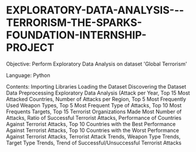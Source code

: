 # EXPLORATORY-DATA-ANALYSIS---TERRORISM-THE-SPARKS-FOUNDATION-INTERNSHIP-PROJECT

Objective: Perform Exploratory Data Analysis on dataset 'Global Terrorism'

Language: Python

Contents:
Importing Libraries
Loading the Dataset
Discovering the Dataset
Data Preprocessing
Exploratory Data Analysis (Attack per Year, Top 15 Most Attacked Countries, Number of Attacks per Region, Top 5 Most Frequently Used Weapon Types, Top 5 Most Frequent Type of Attacks, Top 10 Most Frequents Targets, Top 15 Terrorist Organizations Made Most Number of Attacks, Ratio of Successful Terrorist Attacks, Performance of Countries Against Terrorist Attacks, Top 10 Countries with the Best Performance Against Terrorist Attacks, Top 10 Countries with the Worst Performance Against Terrorist Attacks, Terrorist Attack Trends, Weapon Type Trends, Target Type Trends, Trend of Successful/Unsuccessful Terrorist Attacks
